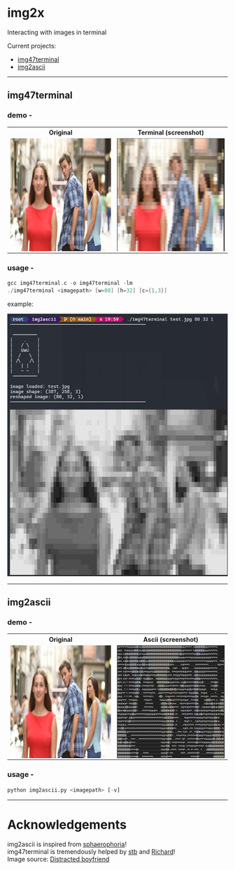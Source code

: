 # img2x
Interacting with images in terminal
  
Current projects:
- [img47terminal](./img47terminal/img47terminal.c)
- [img2ascii](./img2ascii/img2ascii.py)

---
## img47terminal 
### demo -
<table>
<th style="text-align:center">Original</th>
<th style="text-align:center">Terminal (screenshot)</th>
</tr>
<tr>
<td><img src="./images/test.jpg" align=left width=387 height=258></td>
<td><img src="./images/test_term.png" align=right width=387 height=258></td>
</tr>
</table>  

### usage -
```c
gcc img47terminal.c -o img47terminal -lm
./img47terminal <imagepath> [w=80] [h=32] [c={1,3}]
```   
example: 

![](./images/img47term_usage.png)

---

## img2ascii 
### demo -
<table>
<th style="text-align:center">Original</th>
<th style="text-align:center">Ascii (screenshot)</th>
</tr>
<tr>
<td><img src="./images/test.jpg" align=left width=387 height=258></td>
<td><img src="./images/test_ascii_ss.png" align=right width=387 height=258></td>
</tr>
</table>  

### usage -
```python
python img2ascii.py <imagepath> [-v]
```

--- 
# Acknowledgements
img2ascii is inspired from [sphaerophoria](https://www.twitch.tv/sphaerophoria)!  
img47terminal is tremendously helped by [stb](https://github.com/nothings/stb) and [Richard](https://stackoverflow.com/a/33206814)!  
Image source: [Distracted boyfriend](https://en.wikipedia.org/wiki/Distracted_boyfriend)